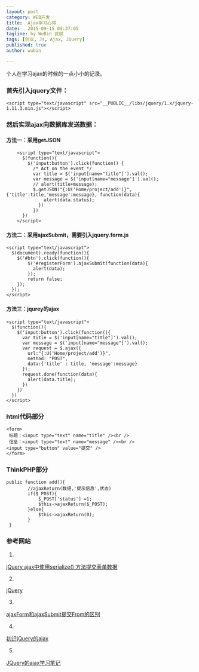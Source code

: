```yaml
---
layout: post
category: WEB开发
title:  Ajax学习心得
date:   2015-09-15 09:37:05
tagline: by WuBin 武斌
tags: [创业, Js, Ajax, JQuery]
published: true
author: wubin

---
```


个人在学习ajax的时候的一点小小的记录。

<!--more-->


### 首先引入jquery文件：

	<script type="text/javascript" src="__PUBLIC__/libs/jquery/1.x/jquery-1.11.3.min.js"></script>

### 然后实现ajax向数据库发送数据：

#### 方法一：采用getJSON
		<script type="text/javascript">
		  $(function(){
		    $('input:button').click(function() {
		      /* Act on the event */
		      var title = $('input[name="title"]').val();
		      var message = $('input[name="message"]').val();
		      // alert(title+message);
		      $.getJSON("{:U('Home/project/add')}", {'title':title,'message':message}, function(data){
		          alert(data.status);
		        })
		      })
		  })
		</script>

#### 方法二：采用ajaxSubmit，需要引入jquery.form.js
	<script type="text/javascript">
	  $(document).ready(function(){
	    $('#btn').click(function(){
	        $('#registerForm').ajaxSubmit(function(data){
	          alert(data);
	        });
	        return false;
	    });
	  });
	</script>

#### 方法三：jqurey的ajax

	<script type="text/javascript">
	  $(function(){
	    $('input:button').click(function(){
	      var title = $('input[name="title"]').val();
	      var message = $('input[name="message"]').val();
	      var request = $.ajax({
	        url:"{:U('Home/project/add')}",
	        method: "POST",
	        data:{'title' : title, 'message':message}
	      });
	      request.done(function(data){
	        alert(data.title);
	      })
	    })
	  })
	</script>

### html代码部分

	<form>
	 标题：<input type="text" name="title" /><br />
	 信息：<input type="text" name="message" /><br />
	<input type="button" value="提交" />
	</form> 

### ThinkPHP部分
	public function add(){
	        //ajaxReturn(数据,'提示信息',状态)  
	        if($_POST){
	            $_POST['status'] =1;
	            $this->ajaxReturn($_POST);
	        }else{
	            $this->ajaxReturn(0);
	        }
	 }

### 参考网站
1.
[jQuery ajax中使用serialize() 方法提交表单数据](http://www.cnblogs.com/weixiao520/archive/2013/04/20/3033190.html)

2.
[jQuery](https://jquery.com/)

3.
[ajaxForm和ajaxSubmit提交From的区别](http://toutiao.com/a5401319311/)

4.
[初识jQuery的ajax](http://blog.csdn.net/magi1201/article/details/45876029)

5.
[JQuery的ajax学习笔记](http://www.ido321.com/1512.html)
